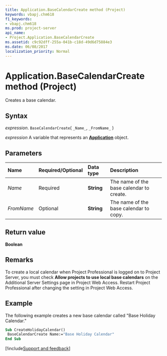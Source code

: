 ```yaml
---
title: Application.BaseCalendarCreate method (Project)
keywords: vbapj.chm618
f1_keywords:
- vbapj.chm618
ms.prod: project-server
api_name:
- Project.Application.BaseCalendarCreate
ms.assetid: c9c92dff-255a-041b-c18d-49d6d75884e3
ms.date: 06/08/2017
localization_priority: Normal
---
```



# Application.BaseCalendarCreate method (Project)

Creates a base calendar.


## Syntax

_expression_. `BaseCalendarCreate`( `_Name_`, `_FromName_` )

_expression_ A variable that represents an **[Application](Project.Application.md)** object.


## Parameters



|Name|Required/Optional|Data type|Description|
|:-----|:-----|:-----|:-----|
| _Name_|Required|**String**|The name of the base calendar to create.|
| _FromName_|Optional|**String**|The name of the base calendar to copy.|

## Return value

 **Boolean**


## Remarks

To create a local calendar when Project Professional is logged on to Project Server, you must check  **Allow projects to use local base calendars** on the Additional Server Settings page in Project Web Access. Restart Project Professional after changing the setting in Project Web Access.


## Example

The following example creates a new base calendar called "Base Holiday Calendar."


```vb
Sub CreateHolidayCalendar() 
 BaseCalendarCreate Name:="Base Holiday Calendar" 
End Sub
```

[!include[Support and feedback](~/includes/feedback-boilerplate.md)]